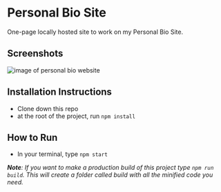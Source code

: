 # Personal Bio Site
One-page locally hosted site to work on my Personal Bio Site.

## Screenshots
![image of personal bio website](https://raw.githubusercontent.com/bobbybaxter/personal-bio-site/master/images/personal-bio-site-screenshot.png)

## Installation Instructions
- Clone down this repo
- at the root of the project, run `npm install`

## How to Run
- In your terminal, type `npm start`

***Note**: If you want to make a production build of this project type `npm run build`.  This will create a folder called build with all the minified code you need.*